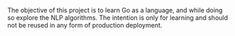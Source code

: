 The objective of this project is to learn Go as a language, and while doing so explore the NLP algorithms. The intention is only for learning and should not be reused in any form of production deployment.
